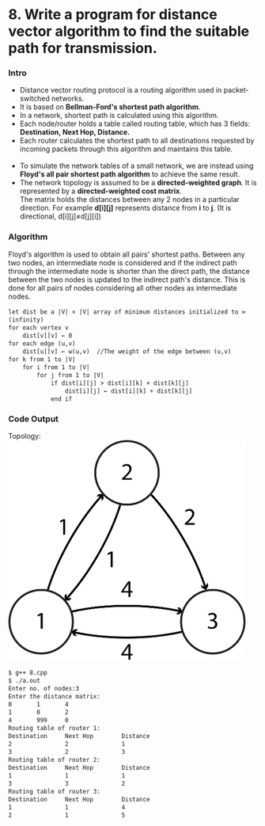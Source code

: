 # 8. Write a program for distance vector algorithm to find the suitable path for transmission.

### Intro
* Distance vector routing protocol is a routing algorithm used in packet-switched networks.
* It is based on **Bellman-Ford's shortest path algorithm**.
* In a network, shortest path is calculated using this algorithm.
* Each node/router holds a table called routing table, which has 3 fields: **Destination, Next Hop, Distance.**
* Each router calculates the shortest path to all destinations requested by incoming packets through this algorithm and maintains this table.
<br><br>
* To simulate the network tables of a small network, we are instead using **Floyd's all pair shortest path algorithm** to achieve the same result.
* The network topology is assumed to be a **directed-weighted graph**. It is represented by a **directed-weighted cost matrix**. <br> The matrix holds the distances between any 2 nodes in a particular direction. For example **d[i][j]** represents distance from **i** to **j**. (It is directional, d[i][j]≠d[j][i])

### Algorithm
Floyd's algorithm is used to obtain all pairs' shortest paths. Between any two nodes, an intermediate node is considered and if the indirect path through the intermediate node is shorter than the direct path, the distance between the two nodes is updated to the indirect path's distance. This is done for all pairs of nodes considering all other nodes as intermediate nodes.
```
let dist be a |V| × |V| array of minimum distances initialized to ∞ (infinity)
for each vertex v
	dist[v][v] ← 0
for each edge (u,v)
	dist[u][v] ← w(u,v)  //The weight of the edge between (u,v)
for k from 1 to |V|
	for i from 1 to |V|
		for j from 1 to |V|
			if dist[i][j] > dist[i][k] + dist[k][j]
				dist[i][j] ← dist[i][k] + dist[k][j]
			end if
```

### Code Output
Topology: <br>
<img src="../Images/8-1.png?raw=true" width="480px">
```
$ g++ 8.cpp
$ ./a.out
Enter no. of nodes:3
Enter the distance matrix:
0       1       4
1       0       2
4       999     0
Routing table of router 1:
Destination     Next Hop        Distance
2               2               1
3               2               3
Routing table of router 2:
Destination     Next Hop        Distance
1               1               1
3               3               2
Routing table of router 3:
Destination     Next Hop        Distance
1               1               4
2               1               5
```
